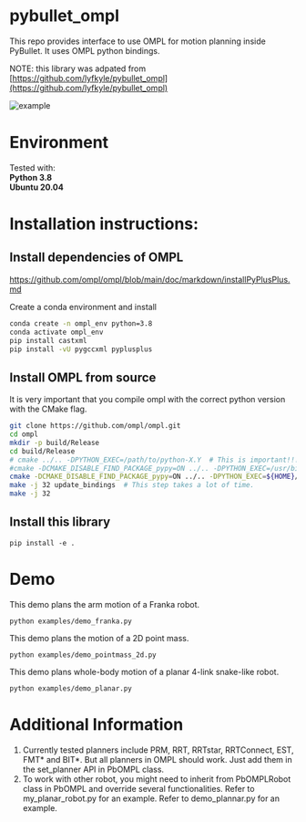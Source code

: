 # pybullet_ompl
This repo provides interface to use OMPL for motion planning inside PyBullet. It uses OMPL python bindings.

NOTE: this library was adpated from [https://github.com/lyfkyle/pybullet_ompl](https://github.com/lyfkyle/pybullet_ompl)


![example](/images/example.gif)

# Environment
Tested with:<br>
**Python 3.8**<br>
**Ubuntu 20.04**

# Installation instructions:

## Install dependencies of OMPL
https://github.com/ompl/ompl/blob/main/doc/markdown/installPyPlusPlus.md

Create a conda environment and install
```bash
conda create -n ompl_env python=3.8
conda activate ompl_env
pip install castxml
pip install -vU pygccxml pyplusplus
```

## Install OMPL from source
It is very important that you compile ompl with the correct python version with the CMake flag.
```bash
git clone https://github.com/ompl/ompl.git
cd ompl
mkdir -p build/Release
cd build/Release
# cmake ../.. -DPYTHON_EXEC=/path/to/python-X.Y  # This is important!!! Make sure you are pointing to the correct python version.
#cmake -DCMAKE_DISABLE_FIND_PACKAGE_pypy=ON ../.. -DPYTHON_EXEC=/usr/bin/python
cmake -DCMAKE_DISABLE_FIND_PACKAGE_pypy=ON ../.. -DPYTHON_EXEC=${HOME}/miniconda3/envs/${CONDA_DEFAULT_ENV}/bin/python
make -j 32 update_bindings  # This step takes a lot of time.
make -j 32
```

## Install this library
```
pip install -e .
```

# Demo
This demo plans the arm motion of a Franka robot.
```
python examples/demo_franka.py
```

This demo plans the motion of a 2D point mass.
```
python examples/demo_pointmass_2d.py
```

This demo plans whole-body motion of a planar 4-link snake-like robot.
```
python examples/demo_planar.py
```

# Additional Information
1. Currently tested planners include PRM, RRT, RRTstar, RRTConnect, EST, FMT* and BIT*. But all planners in OMPL should work. Just add them in the set_planner API in PbOMPL class.
2. To work with other robot, you might need to inherit from PbOMPLRobot class in PbOMPL and override several functionalities. Refer to my_planar_robot.py for an example. Refer to demo_plannar.py for an example.
